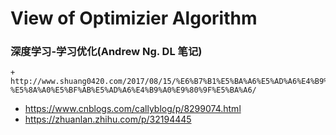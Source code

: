 # View of Optimizier Algorithm

### 深度学习-学习优化(Andrew Ng. DL 笔记)
	+ http://www.shuang0420.com/2017/08/15/%E6%B7%B1%E5%BA%A6%E5%AD%A6%E4%B9%A0-%E5%8A%A0%E5%BF%AB%E5%AD%A6%E4%B9%A0%E9%80%9F%E5%BA%A6/

+ https://www.cnblogs.com/callyblog/p/8299074.html
+ https://zhuanlan.zhihu.com/p/32194445
